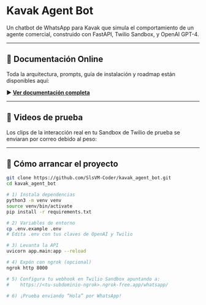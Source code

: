 # Kavak Agent Bot

Un chatbot de WhatsApp para Kavak que simula el comportamiento de un agente comercial, construido con FastAPI, Twilio Sandbox, y OpenAI GPT-4.  

---

## 📖 Documentación Online

Toda la arquitectura, prompts, guía de instalación y roadmap están disponibles aquí:

**▶️ [Ver documentación completa](https://kavak-docs-ow5lieue9-slsvmcoders-projects.vercel.app)**  

---

## 🎥 Videos de prueba

Los clips de la interacción real en tu Sandbox de Twilio de prueba se enviaran por correo debido al peso:

---

## 🚀 Cómo arrancar el proyecto

```bash
git clone https://github.com/SlsVM-Coder/kavak_agent_bot.git
cd kavak_agent_bot

# 1) Instala dependencias
python3 -m venv venv
source venv/bin/activate
pip install -r requirements.txt

# 2) Variables de entorno
cp .env.example .env
# Edita .env con tus claves de OpenAI y Twilio

# 3) Levanta la API
uvicorn app.main:app --reload

# 4) Expón con ngrok (opcional)
ngrok http 8000

# 5) Configura tu webhook en Twilio Sandbox apuntando a:
#    https://<tu-subdominio-ngrok>.ngrok-free.app/whatsapp/

# 6) ¡Prueba enviando “Hola” por WhatsApp!
